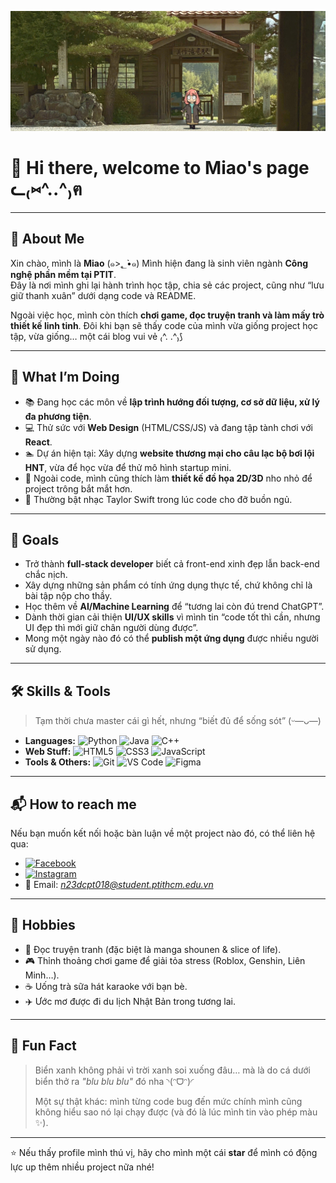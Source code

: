![background_photo](https://github.com/miao0w025/miao0w025/blob/main/background.jpg)

# 🌸 Hi there, welcome to Miao's page ᓚ₍⑅^..^₎ฅ

---

## 👋 About Me  
Xin chào, mình là **Miao** (๑>؂•̀๑)
Mình hiện đang là sinh viên ngành **Công nghệ phần mềm tại PTIT**.  
Đây là nơi mình ghi lại hành trình học tập, chia sẻ các project, cũng như “lưu giữ thanh xuân” dưới dạng code và README.  

Ngoài việc học, mình còn thích **chơi game, đọc truyện tranh và làm mấy trò thiết kế linh tinh**. Đôi khi bạn sẽ thấy code của mình vừa giống project học tập, vừa giống… một cái blog vui vẻ ₍^. .^₎⟆  

---

## 🚀 What I’m Doing  
- 📚 Đang học các môn về **lập trình hướng đối tượng, cơ sở dữ liệu, xử lý đa phương tiện**.  
- 💻 Thử sức với **Web Design** (HTML/CSS/JS) và đang tập tành chơi với **React**.  
- 🏊 Dự án hiện tại: Xây dựng **website thương mại cho câu lạc bộ bơi lội HNT**, vừa để học vừa để thử mô hình startup mini.  
- 🎨 Ngoài code, mình cũng thích làm **thiết kế đồ họa 2D/3D** nho nhỏ để project trông bắt mắt hơn.  
- 🎵 Thường bật nhạc Taylor Swift trong lúc code cho đỡ buồn ngủ.  

---

## 🎯 Goals  
- Trở thành **full-stack developer** biết cả front-end xinh đẹp lẫn back-end chắc nịch.  
- Xây dựng những sản phẩm có tính ứng dụng thực tế, chứ không chỉ là bài tập nộp cho thầy.  
- Học thêm về **AI/Machine Learning** để “tương lai còn đú trend ChatGPT”.  
- Dành thời gian cải thiện **UI/UX skills** vì mình tin “code tốt thì cần, nhưng UI đẹp thì mới giữ chân người dùng được”.  
- Mong một ngày nào đó có thể **publish một ứng dụng** được nhiều người sử dụng.  

---

## 🛠️ Skills & Tools  
> Tạm thời chưa master cái gì hết, nhưng “biết đủ để sống sót” (ᵕ—ᴗ—)  

- **Languages:** ![Python](https://img.shields.io/badge/Python-3776AB?style=for-the-badge&logo=python&logoColor=white) ![Java](https://img.shields.io/badge/Java-ED8B00?style=for-the-badge&logo=openjdk&logoColor=white) ![C++](https://img.shields.io/badge/C%2B%2B-00599C?style=for-the-badge&logo=c%2B%2B&logoColor=white)  
- **Web Stuff:** ![HTML5](https://img.shields.io/badge/HTML5-E34F26?style=for-the-badge&logo=html5&logoColor=white) ![CSS3](https://img.shields.io/badge/CSS3-1572B6?style=for-the-badge&logo=css3&logoColor=white) ![JavaScript](https://img.shields.io/badge/JavaScript-F7DF1E?style=for-the-badge&logo=javascript&logoColor=black)  
- **Tools & Others:** ![Git](https://img.shields.io/badge/Git-F05032?style=for-the-badge&logo=git&logoColor=white) ![VS Code](https://img.shields.io/badge/VS%20Code-0078d7.svg?style=for-the-badge&logo=visual-studio-code&logoColor=white) ![Figma](https://img.shields.io/badge/Figma-F24E1E?style=for-the-badge&logo=figma&logoColor=white)  

---

## 📬 How to reach me  
Nếu bạn muốn kết nối hoặc bàn luận về một project nào đó, có thể liên hệ qua:  
- [![Facebook](https://img.shields.io/badge/Facebook-%231877F2.svg?style=for-the-badge&logo=facebook&logoColor=white)](https://www.facebook.com/miao.OwO25/)  
- [![Instagram](https://img.shields.io/badge/Instagram-%23E4405F.svg?style=for-the-badge&logo=instagram&logoColor=white)](https://www.instagram.com/owo.miao/)  
- 📧 Email: *n23dcpt018@student.ptithcm.edu.vn*  

---

## 🐾 Hobbies  
- 📖 Đọc truyện tranh (đặc biệt là manga shounen & slice of life).  
- 🎮 Thỉnh thoảng chơi game để giải tỏa stress (Roblox, Genshin, Liên Minh…).  
- ☕ Uống trà sữa hát karaoke với bạn bè.  
- ✈️ Ước mơ được đi du lịch Nhật Bản trong tương lai.  

---

## 🌊 Fun Fact  
> Biển xanh không phải vì trời xanh soi xuống đâu… mà là do cá dưới biển thở ra *"blu blu blu"* đó nha ◝(ᵔᗜᵔ)◜  
>  
> Một sự thật khác: mình từng code bug đến mức chính mình cũng không hiểu sao nó lại chạy được (và đó là lúc mình tin vào phép màu ✨).  

---

⭐ Nếu thấy profile mình thú vị, hãy cho mình một cái **star** để mình có động lực up thêm nhiều project nữa nhé!  
